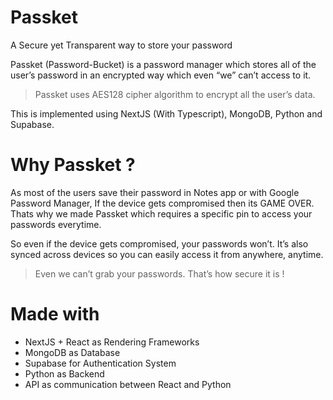 # Passket
A Secure yet Transparent way to store your password

Passket (Password-Bucket) is a password manager which stores all of the user’s password in an encrypted way which even “we” can’t access to it. 

> Passket uses AES128 cipher algorithm to encrypt all the user’s data. 

This is implemented using NextJS (With Typescript), MongoDB, Python and Supabase.

# Why Passket ?

As most of the users save their password in Notes app or with Google Password Manager, If the device gets compromised then its GAME OVER. Thats why we made Passket which requires a specific pin to access your passwords everytime.

So even if the device gets compromised, your passwords won’t. It’s also synced across devices so you can easily access it from anywhere, anytime.

> Even we can’t grab your passwords. That’s how secure it is !

# Made with
- NextJS + React as Rendering Frameworks
- MongoDB as Database
- Supabase for Authentication System
- Python as Backend
- API as communication between React and Python